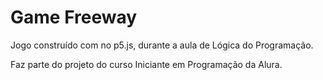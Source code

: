 <h1>Game Freeway</h1>

<div>Jogo construído com no p5.js, durante a aula de Lógica do Programação.

Faz parte do projeto do curso Iniciante em Programação da Alura.</div>
